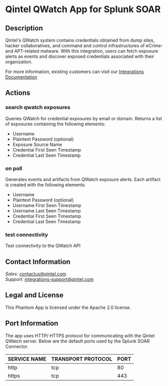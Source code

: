 [comment]: # " File: README.md"
[comment]: # "  Copyright (c) 2009-2021 Qintel, LLC"
[comment]: # "  Licensed under the Apache License, Version 2.0 (the 'License');"
[comment]: # "  you may not use this file except in compliance with the License."
[comment]: # "  You may obtain a copy of the License at"
[comment]: # ""
[comment]: # "      http://www.apache.org/licenses/LICENSE-2.0"
[comment]: # "  Unless required by applicable law or agreed to in writing, software distributed under"
[comment]: # "  the License is distributed on an 'AS IS' BASIS, WITHOUT WARRANTIES OR CONDITIONS OF ANY KIND,"
[comment]: # "  either express or implied. See the License for the specific language governing permissions"
[comment]: # "  and limitations under the License."
[comment]: # ""
# Qintel QWatch App for Splunk SOAR

## Description

Qintel's QWatch system contains credentials obtained from dump sites, hacker collaboratives, and
command and control infrastructures of eCrime- and APT-related malware. With this integration, users
can fetch exposure alerts as events and discover exposed credentials associated with their
organization.  
  
For more information, existing customers can visit our [Integrations
Documentation](https://docs.qintel.com/integrations/overview)  

## Actions

### search qwatch exposures

Queries QWatch for credential exposures by email or domain. Returns a list of exposures containing
the following elements:

-   Username
-   Plaintext Password (optional)
-   Exposure Source Name
-   Credential First Seen Timestamp
-   Credential Last Seen Timestamp

### on poll

Generates events and artifacts from QWatch exposure alerts. Each artifact is created with the
following elements:

-   Username
-   Plaintext Password (optional)
-   Username First Seen Timestamp
-   Username Last Seen Timestamp
-   Credential First Seen Timestamp
-   Credential Last Seen Timestamp

### test connectivity

Test connectivity to the QWatch API

## Contact Information

*Sales:* contactus@qintel.com  
*Support:* integrations-support@qintel.com

## Legal and License

This Phantom App is licensed under the Apache 2.0 license.

## Port Information

The app uses HTTP/ HTTPS protocol for communicating with the Qintel QWatch server. Below are the
default ports used by the Splunk SOAR Connector.

| SERVICE NAME | TRANSPORT PROTOCOL | PORT |
|--------------|--------------------|------|
| http         | tcp                | 80   |
| https        | tcp                | 443  |
